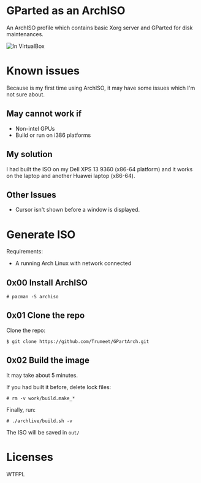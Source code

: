 # GParted as an ArchISO

An ArchISO profile which contains basic Xorg server and GParted for disk maintenances.

![In VirtualBox](https://i.loli.net/2019/02/11/5c6062711d021.jpg)

# Known issues

Because is my first time using ArchISO, it may have some issues which I'm not sure about.

## May cannot work if

* Non-intel GPUs
* Build or run on i386 platforms

## My solution

I had built the ISO on my Dell XPS 13 9360 (x86-64 platform) and it works on the laptop and another Huawei laptop (x86-64).

## Other Issues

* Cursor isn't shown before a window is displayed.

# Generate ISO

Requirements:

* A running Arch Linux with network connected

## 0x00 Install ArchISO

```shell
# pacman -S archiso
```

## 0x01 Clone the repo

Clone the repo:

```shell
$ git clone https://github.com/Trumeet/GPartArch.git
```

## 0x02 Build the image

It may take about 5 minutes.

If you had built it before, delete lock files:

```shell
# rm -v work/build.make_*
```

Finally, run:

```shell
# ./archlive/build.sh -v 
```

The ISO will be saved in `out/`

# Licenses
WTFPL
